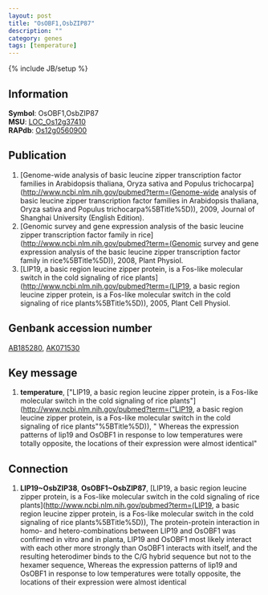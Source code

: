 ```yaml
---
layout: post
title: "OsOBF1,OsbZIP87"
description: ""
category: genes
tags: [temperature]
---
```

{% include JB/setup %}

## Information
__Symbol__: OsOBF1,OsbZIP87  
__MSU__: [LOC_Os12g37410](http://rice.plantbiology.msu.edu/cgi-bin/ORF_infopage.cgi?orf=LOC_Os12g37410)  
__RAPdb__: [Os12g0560900](http://rapdb.dna.affrc.go.jp/viewer/gbrowse_details/irgsp1?name=Os12g0560900)  

## Publication
1. [Genome-wide analysis of basic leucine zipper transcription factor families in Arabidopsis thaliana, Oryza sativa and Populus trichocarpa](http://www.ncbi.nlm.nih.gov/pubmed?term=(Genome-wide analysis of basic leucine zipper transcription factor families in Arabidopsis thaliana, Oryza sativa and Populus trichocarpa%5BTitle%5D)), 2009, Journal of Shanghai University (English Edition).
2. [Genomic survey and gene expression analysis of the basic leucine zipper transcription factor family in rice](http://www.ncbi.nlm.nih.gov/pubmed?term=(Genomic survey and gene expression analysis of the basic leucine zipper transcription factor family in rice%5BTitle%5D)), 2008, Plant Physiol.
3. [LIP19, a basic region leucine zipper protein, is a Fos-like molecular switch in the cold signaling of rice plants](http://www.ncbi.nlm.nih.gov/pubmed?term=(LIP19, a basic region leucine zipper protein, is a Fos-like molecular switch in the cold signaling of rice plants%5BTitle%5D)), 2005, Plant Cell Physiol.

## Genbank accession number
[AB185280](http://www.ncbi.nlm.nih.gov/nuccore/AB185280), [AK071530](http://www.ncbi.nlm.nih.gov/nuccore/AK071530)

## Key message
1. __temperature__, ["LIP19, a basic region leucine zipper protein, is a Fos-like molecular switch in the cold signaling of rice plants"](http://www.ncbi.nlm.nih.gov/pubmed?term=("LIP19, a basic region leucine zipper protein, is a Fos-like molecular switch in the cold signaling of rice plants"%5BTitle%5D)), " Whereas the expression patterns of lip19 and OsOBF1 in response to low temperatures were totally opposite, the locations of their expression were almost identical"

## Connection
1. __LIP19~OsbZIP38__, __OsOBF1~OsbZIP87__, [LIP19, a basic region leucine zipper protein, is a Fos-like molecular switch in the cold signaling of rice plants](http://www.ncbi.nlm.nih.gov/pubmed?term=(LIP19, a basic region leucine zipper protein, is a Fos-like molecular switch in the cold signaling of rice plants%5BTitle%5D)),  The protein-protein interaction in homo- and hetero-combinations between LIP19 and OsOBF1 was confirmed in vitro and in planta, LIP19 and OsOBF1 most likely interact with each other more strongly than OsOBF1 interacts with itself, and the resulting heterodimer binds to the C/G hybrid sequence but not to the hexamer sequence, Whereas the expression patterns of lip19 and OsOBF1 in response to low temperatures were totally opposite, the locations of their expression were almost identical


